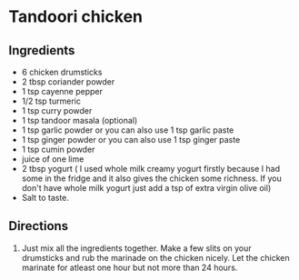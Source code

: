 Tandoori chicken
================

Ingredients
-----------

- 6 chicken drumsticks
- 2 tbsp coriander powder
- 1 tsp cayenne pepper
- 1/2 tsp turmeric
- 1 tsp curry powder
- 1 tsp tandoor masala (optional)
- 1 tsp garlic powder or you can also use 1 tsp garlic paste
- 1 tsp ginger powder or you can also use 1 tsp ginger paste
- 1 tsp cumin powder
- juice of one lime
- 2 tbsp yogurt ( I used whole milk creamy yogurt firstly because I had some in the fridge and it also gives the chicken some richness. If you don't have whole milk yogurt just add a tsp of extra virgin olive oil)
- Salt to taste.

Directions
----------

1. Just mix all the ingredients together. Make a few slits on your drumsticks and rub the marinade on the chicken nicely. Let the chicken marinate for atleast one hour but not more than 24 hours.
